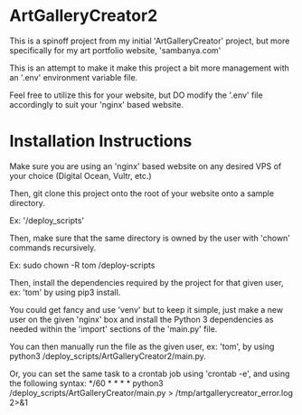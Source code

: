 # ArtGalleryCreator2
This is a spinoff project from my initial 'ArtGalleryCreator' project, but more specifically for my art portfolio website, 'sambanya.com'

This is an attempt to make it make this project a bit more management with an '.env' environment variable file.

Feel free to utilize this for your website, but DO modify the '.env' file accordingly to suit your 'nginx' based website.

# Installation Instructions
Make sure you are using an 'nginx' based website on any desired VPS of your choice (Digital Ocean, Vultr, etc.)

Then, git clone this project onto the root of your website onto a sample directory.

Ex: '/deploy_scripts'

Then, make sure that the same directory is owned by the user with 'chown' commands recursively.

Ex: sudo chown -R tom /deploy-scripts 

Then, install the dependencies required by the project for that given user, ex: 'tom' by using pip3 install.

You could get fancy and use 'venv' but to keep it simple, just make a new user on the given 'nginx' box and install the Python 3 dependencies as needed within the 'import' sections of the 'main.py' file.

You can then manually run the file as the given user, ex: 'tom', by using python3 /deploy_scripts/ArtGalleryCreator2/main.py.

Or, you can set the same task to a crontab job using 'crontab -e', and using the following syntax:
*/60 * * * * python3 /deploy_scripts/ArtGalleryCreator/main.py > /tmp/artgallerycreator_error.log 2>&1
